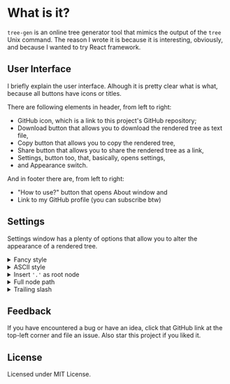 # What is it?

`tree-gen` is an online tree generator tool that mimics the output of the
`tree` Unix command. The reason I wrote it is because it is interesting,
obviously, and because I wanted to try React framework.

## User Interface

I briefly explain the user interface. Alhough it is pretty clear what is what,
because all buttons have icons or titles.

There are following elements in header, from left to right:
- GitHub icon, which is a link to this project's GitHub repository;
- Download button that allows you to download the rendered tree as text file,
- Copy button that allows you to copy the rendered tree,
- Share button that allows you to share the rendered tree as a link,
- Settings, button too, that, basically, opens settings,
- and Appearance switch.

And in footer there are, from left to right:
- "How to use?" button that opens About window and
- Link to my GitHub profile (you can subscribe btw)

## Settings

Settings window has a plenty of options that allow you to alter the
appearance of a rendered tree.

<details>
<summary>Fancy style</summary>

Use characters that `tree` command uses.

```
dir
├── subdir
│   └── file
└── subdif
    ├── file
    └── file
```

</details>

<details>
<summary>ASCII style</summary>

Use plain ASCII characters: `'+'`, `'|'`, and `'-'`.

```
dir
|── subdir
|   +── file
+── subdif
    |── file
    +── file
```

</details>

<details>
<summary>Insert <code>'.'</code> as root node</summary>

```
.
└── dir
    ├── subdir
    │   └── file
    └── subdir
        ├── file
        └── file
```

</details>

<details>
<summary>Full node path</summary>

This setting emulates the output of `tree -f` command.

```
dir
├── dir/subdir
│   └── dir/subdir/file
└── dir/subdir
    ├── dir/subdir/file
    └── dir/subdir/file
```

</details>

<details>
<summary>Trailing slash</summary>

This setting emulates the output of `tree -F` command.

```
dir/
├── subdir/
│   └── file
└── subdir/
    ├── file
    └── file
```

</details>

## Feedback

If you have encountered a bug or have an idea, click that GitHub link at the
top-left corner and file an issue. Also star this project if you liked it.

## License

Licensed under MIT License.
